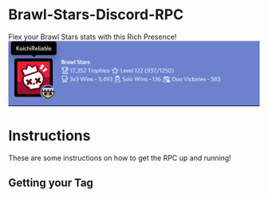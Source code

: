 # Brawl-Stars-Discord-RPC
Flex your Brawl Stars stats with this Rich Presence!
![Discord RPC](RPC.png)

# Instructions

These are some instructions on how to get the RPC up and running!

## Getting your Tag
